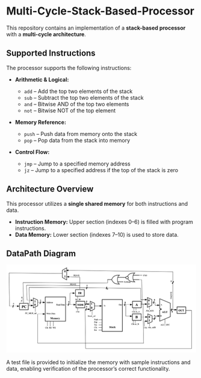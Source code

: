 # Multi-Cycle-Stack-Based-Processor

This repository contains an implementation of a **stack-based processor** with a **multi-cycle architecture**.

##  Supported Instructions
The processor supports the following instructions:

- **Arithmetic & Logical:**
  - `add` – Add the top two elements of the stack
  - `sub` – Subtract the top two elements of the stack
  - `and` – Bitwise AND of the top two elements
  - `not` – Bitwise NOT of the top element

- **Memory Reference:**
  - `push` – Push data from memory onto the stack
  - `pop` – Pop data from the stack into memory

- **Control Flow:**
  - `jmp` – Jump to a specified memory address
  - `jz` – Jump to a specified address if the top of the stack is zero

##  Architecture Overview
This processor utilizes a **single shared memory** for both instructions and data.  
- **Instruction Memory:** Upper section (indexes 0–6) is filled with program instructions.  
- **Data Memory:** Lower section (indexes 7–10) is used to store data.

## DataPath Diagram
![DataPath](src/DataPath.png)

A test file is provided to initialize the memory with sample instructions and data, enabling verification of the processor’s correct functionality.
